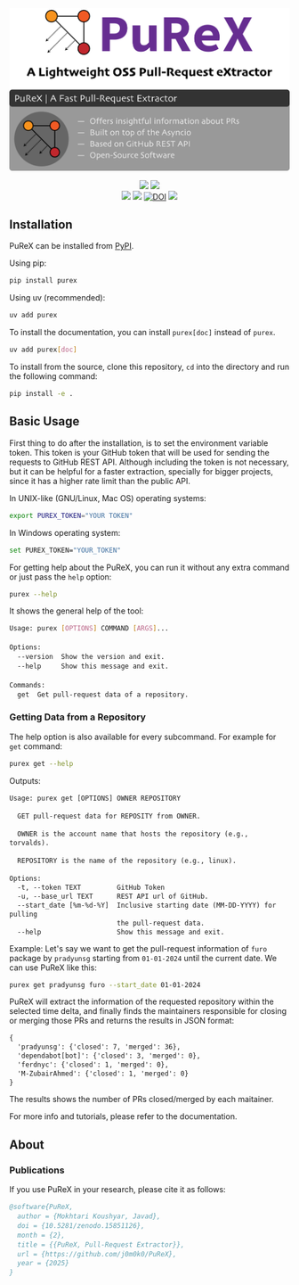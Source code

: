 <p align="center">
  <picture align="center">
    <source media="(prefers-color-scheme: dark)" srcset="https://raw.githubusercontent.com/j0m0k0/PuReX/refs/heads/main/logo/PuReX-dark.png">
    <source media="(prefers-color-scheme: light)" srcset="https://raw.githubusercontent.com/j0m0k0/PuReX/refs/heads/main/logo/PuReX-light.png">
    <img alt="PuReX logo with some description about it." src="https://raw.githubusercontent.com/j0m0k0/PuReX/refs/heads/main/logo/PuReX-light.png">
  </picture>
</p>

<p align="center">
  <a href="https://pypi.org/project/purex/" target="_blank"><img src="https://img.shields.io/pypi/pyversions/purex.svg" /></a>
<!--   <img src="https://img.shields.io/pypi/dm/purex" /> -->
<!--   <a href="https://j0m0k0.github.io/PuReX" target="_blank"><img src="https://img.shields.io/badge/view-Documentation-red?" /></a> -->
  <img src="http://img.shields.io/github/actions/workflow/status/j0m0k0/PuReX/purex-test.yml?branch=main"> <br />
  <img src="https://img.shields.io/github/commit-activity/m/j0m0k0/PuReX">
  <img src="https://img.shields.io/github/license/j0m0k0/PuReX">
  <a href="https://doi.org/10.5281/zenodo.15825844"><img src="https://zenodo.org/badge/DOI/10.5281/zenodo.15851126.svg" alt="DOI"></a>
  <img src="https://static.pepy.tech/badge/purex" />
</p>  



## Installation
PuReX can be installed from [PyPI](https://pypi.org/project/purex/).

Using pip:
```bash
pip install purex
```

Using uv (recommended):
```bash
uv add purex
```

To install the documentation, you can install `purex[doc]` instead of `purex`.
```bash
uv add purex[doc]
```

To install from the source, clone this repository, `cd` into the directory and run the following command:
```bash
pip install -e .
```


## Basic Usage
First thing to do after the installation, is to set the environment variable token. This token is your GitHub token that will be used for sending the requests to GitHub REST API. Although including the token is not necessary, but it can be helpful for a faster extraction, specially for bigger projects, since it has a higher rate limit than the public API.

In UNIX-like (GNU/Linux, Mac OS) operating systems:
```bash
export PUREX_TOKEN="YOUR TOKEN"
```

In Windows operating system:
```bash
set PUREX_TOKEN="YOUR_TOKEN"
```

For getting help about the PuReX, you can run it without any extra command or just pass the `help` option:
```bash
purex --help
```

It shows the general help of the tool:
```bash
Usage: purex [OPTIONS] COMMAND [ARGS]...

Options:
  --version  Show the version and exit.
  --help     Show this message and exit.

Commands:
  get  Get pull-request data of a repository.
```

### Getting Data from a Repository
The help option is also available for every subcommand. For example for `get` command:
```bash
purex get --help
```
Outputs:
```
Usage: purex get [OPTIONS] OWNER REPOSITORY

  GET pull-request data for REPOSITY from OWNER.

  OWNER is the account name that hosts the repository (e.g., torvalds).

  REPOSITORY is the name of the repository (e.g., linux).

Options:
  -t, --token TEXT         GitHub Token
  -u, --base_url TEXT      REST API url of GitHub.
  --start_date [%m-%d-%Y]  Inclusive starting date (MM-DD-YYYY) for pulling
                           the pull-request data.
  --help                   Show this message and exit.
```

Example: Let's say we want to get the pull-request information of `furo` package by `pradyunsg` starting from `01-01-2024` until the current date. We can use PuReX like this:
```bash
purex get pradyunsg furo --start_date 01-01-2024
```

PuReX will extract the information of the requested repository within the selected time delta, and finally finds the maintainers responsible for closing or merging those PRs and returns the results in JSON format:
```
{
  'pradyunsg': {'closed': 7, 'merged': 36},
  'dependabot[bot]': {'closed': 3, 'merged': 0},
  'ferdnyc': {'closed': 1, 'merged': 0},
  'M-ZubairAhmed': {'closed': 1, 'merged': 0}
}
```

The results shows the number of PRs closed/merged by each maitainer.

For more info and tutorials, please refer to the documentation.

## About
### Publications
If you use PuReX in your research, please cite it as follows:
```bib
@software{PuReX,
  author = {Mokhtari Koushyar, Javad},
  doi = {10.5281/zenodo.15851126},
  month = {2},
  title = {{PuReX, Pull-Request Extractor}},
  url = {https://github.com/j0m0k0/PuReX},
  year = {2025}
}
```
